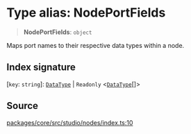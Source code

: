 # Type alias: NodePortFields

> **NodePortFields**: `object`

Maps port names to their respective data types within a node.

## Index signature

 \[`key`: `string`\]: [`DataType`](../../data/type-aliases/DataType.md) \| `Readonly` \<[`DataType`](../../data/type-aliases/DataType.md)[]\>

## Source

[packages/core/src/studio/nodes/index.ts:10](https://github.com/VictorS67/encre/blob/42c3bddca4be2d23ad959c1c99381eefbf43789c/packages/core/src/studio/nodes/index.ts#L10)
